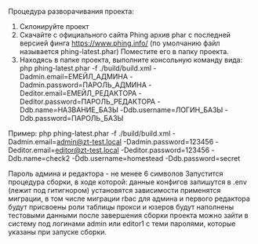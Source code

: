 Процедура разворачивания проекта:
1. Склонируйте проект
2. Скачайте с официального сайта Phing архив phar с последней версией финга 
https://www.phing.info/
   (по умолчанию файл называется phing-latest.phar)
   Поместите его в папку проекта.
3. Находясь в папке проекта, выполните консольную команду вида:   
php phing-latest.phar -f ./build/build.xml -Dadmin.email=ЕМЕЙЛ_АДМИНА 
-Dadmin.password=ПАРОЛЬ_АДМИНА -Deditor.email=ЕМЕЙЛ_РЕДАКТОРА 
-Deditor.password=ПАРОЛЬ_РЕДАКТОРА 
-Ddb.name=НАЗВАНИЕ_БАЗЫ 
-Ddb.username=ЛОГИН_БАЗЫ 
-Ddb.password=ПАРОЛЬ_БАЗЫ

Пример:
php phing-latest.phar -f ./build/build.xml -Dadmin.email=admin@zt-test.local -Dadmin.password=123456 -Deditor.email=editor@zt-test.local -Deditor.password=123456 -Ddb.name=check2 -Ddb.username=homestead -Ddb.password=secret

Пароль админа и редактора - не менее 6 символов
Запустится процедура сборки, в ходе которой:
данные конфигов запишутся в .env (лежит под гитигнором)
установятся зависимости
применятся миграции, в том числе миграции rbac
для админа и первого редактора будут присвоены роли
таблицы прокси и юзеров будут наполнены тестовыми данными
после завершения сборки проекта можно зайти в систему под логинами admin или editor1 с теми паролями, которые указаны при запуске сборки.

